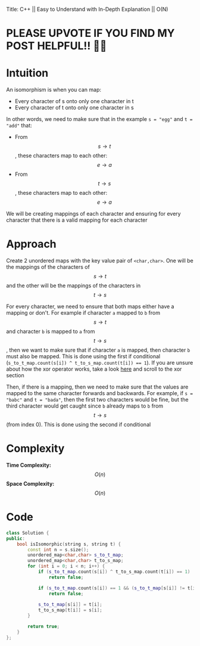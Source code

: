 Title: C++ || Easy to Understand with In-Depth Explanation || O(N)

# PLEASE UPVOTE IF YOU FIND MY POST HELPFUL!! 🥺😁

# Intuition

An isomorphism is when you can map:
* Every character of s onto only one character in t
* Every character of t onto only one character in s

In other words, we need to make sure that in the example `s = "egg"` and `t = "add"` that:
* From $$s \rightarrow t$$, these characters map to each other: $$e \rightarrow a$$
* From $$t \rightarrow s$$, these characters map to each other: $$e \rightarrow a$$

We will be creating mappings of each character and ensuring for every character that there is a valid mapping for each character

# Approach

Create 2 unordered maps with the key value pair of `<char,char>`. One will be the mappings of the characters of $$s \rightarrow t$$ and the other will be the mappings of the characters in $$t \rightarrow s$$

For every character, we need to ensure that both maps either have a mapping or don't. For example if character `a` mapped to `b` from $$s \rightarrow t$$ and character `b` is mapped to `a` from $$t \rightarrow s$$, then we want to make sure that if character `a` is mapped, then character `b` must also be mapped. This is done using the first if conditional (`s_to_t_map.count(s[i]) ^ t_to_s_map.count(t[i]) == 1`). If you are unsure about how the xor operator works, take a look [here](https://cplusplus.com/doc/boolean/) and scroll to the xor section

Then, if there is a mapping, then we need to make sure that the values are mapped to the same character forwards and backwards. For example,
if `s = "babc"` and `t = "bada"`, then the first two characters would be fine, but the third character would get caught since `b` already maps to `b` from $$t \rightarrow s$$ (from index 0). This is done using the second if conditional

# Complexity

**Time Complexity:** $$O(n)$$
**Space Complexity:** $$O(n)$$

# Code

```c++
class Solution {
public:
    bool isIsomorphic(string s, string t) {
        const int n = s.size();
        unordered_map<char,char> s_to_t_map;
        unordered_map<char,char> t_to_s_map;
        for (int i = 0; i < n; i++) {
            if (s_to_t_map.count(s[i]) ^ t_to_s_map.count(t[i]) == 1)
                return false;

            if (s_to_t_map.count(s[i]) == 1 && (s_to_t_map[s[i]] != t[i] || t_to_s_map[t[i]] != s[i]))
                return false;
                
            s_to_t_map[s[i]] = t[i];
            t_to_s_map[t[i]] = s[i];
        }

        return true;
    }
};
```